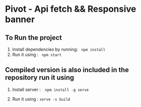 # Pivot - Api fetch && Responsive banner

## To Run the project 
1. Install dependencies by running:
    ``` npm install```
2. Run it using :
    ``` npm start```

## Compiled version is  also included in the repository run it using 

 1. Install server :```   npm install -g serve ```

2. Run it using : ```serve -s build ```


       


 
